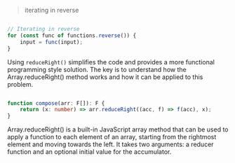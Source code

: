 
> iterating in reverse
```Typescript

// Iterating in reverse
for (const func of functions.reverse()) {
    input = func(input);
}


```
Using `reduceRight()` simplifies the code and provides a more functional programming style solution. The key is to understand how the Array.reduceRight() method works and how it can be applied to this problem.
```Typescript

function compose(arr: F[]): F {
    return (x: number) => arr.reduceRight((acc, f) => f(acc), x);
}
```
Array.reduceRight() is a built-in JavaScript array method that can be used to apply a function to each element of an array, starting from the rightmost element and moving towards the left. It takes two arguments: a reducer function and an optional initial value for the accumulator.
